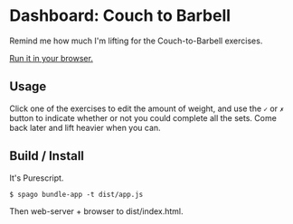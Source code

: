 # Dashboard: Couch to Barbell

Remind me how much I'm lifting for the Couch-to-Barbell exercises.

[Run it in your browser.](https://www.pablovirgo.com/dashboard-ctb/)

## Usage

Click one of the exercises to edit the amount of weight, and use the `✓`  or `✗` button to indicate whether or not you could complete all the sets. Come back later and lift heavier when you can.

## Build / Install

It's Purescript.

    $ spago bundle-app -t dist/app.js

Then web-server + browser to dist/index.html.
